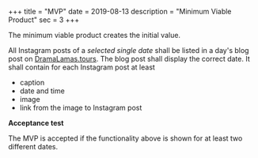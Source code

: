 +++
title = "MVP"
date = 2019-08-13
description = "Minimum Viable Product"
sec = 3
+++

The minimum viable product creates the initial value.

All Instagram posts of a *selected single date* shall be listed in a day's blog post on [DramaLamas.tours](//DramaLamas.tours). The blog post shall display the correct date. It shall contain for each Instagram post at least

* caption
* date and time
* image
* link from the image to Instagram post

**Acceptance test**

The MVP is accepted if the functionality above is shown for at least two different dates.
